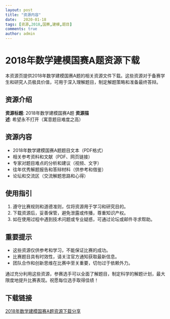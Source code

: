 ```yaml
---
layout: post
title: "资源内容"
date:   2020-01-18
tags: [资源,2018,国赛,建模,题目]
comments: true
author: admin
---
```

<h1>2018年数学建模国赛A题资源下载</h1>

本资源页提供2018年数学建模国赛A题的相关资源文件下载。这些资源对于备赛学生和研究人员极具价值，可用于深入理解题目，制定解题策略和准备最终答辩。

<h2>资源介绍</h2>

**资源标题**: 2018年数学建模国赛A题
**资源描述**: 希望永不打开（寓意题目难度之高）

## 资源内容

- 2018年数学建模国赛A题题目文本（PDF格式）
- 相关参考资料和文献（PDF、网页链接）
- 专家对题目难点的分析和建议（视频、文字）
- 往年优秀解题报告和答辩材料（供参考和借鉴）
- 论坛和交流区（交流解题思路和心得）

## 使用指引

1. 遵守比赛规则和道德准则，仅将资源用于学习和研究目的。
2. 下载资源后，妥善保管，避免泄露或传播，尊重知识产权。
3. 如在使用过程中遇到技术问题或专业疑惑，可通过论坛或邮件寻求帮助。

<h2>重要提示</h2>

- 这些资源仅供参考和学习，不能保证比赛的成功。
- 比赛题目具有时效性，请关注官方通知获取最新信息。
- 团队合作和创新思维在比赛中至关重要，切勿过于依赖外力。

通过充分利用这些资源，参赛选手可以全面了解题目，制定科学的解题计划，最大限度地提升比赛表现。祝愿每位选手取得佳绩！

## 下载链接

[2018年数学建模国赛A题资源下载分享](https://pan.quark.cn/s/331843203464)